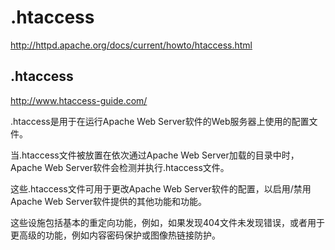 # .htaccess


http://httpd.apache.org/docs/current/howto/htaccess.html



## .htaccess


http://www.htaccess-guide.com/


.htaccess是用于在运行Apache Web Server软件的Web服务器上使用的配置文件。

当.htaccess文件被放置在依次通过Apache Web Server加载的目录中时，Apache Web Server软件会检测并执行.htaccess文件。

这些.htaccess文件可用于更改Apache Web Server软件的配置，以启用/禁用Apache Web Server软件提供的其他功能和功能。

这些设施包括基本的重定向功能，例如，如果发现404文件未发现错误，或者用于更高级的功能，例如内容密码保护或图像热链接防护。















